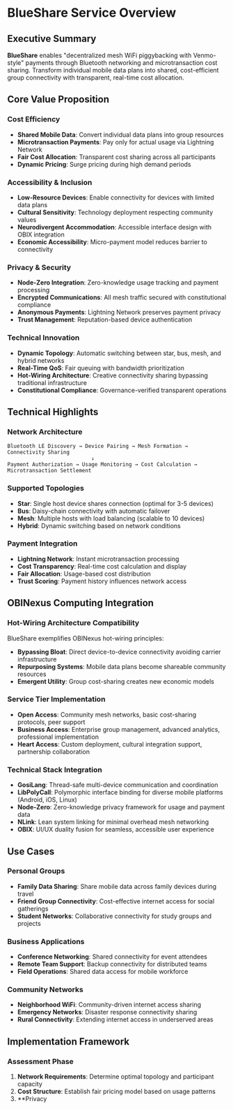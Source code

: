# BlueShare Service Overview

## Executive Summary

**BlueShare** enables "decentralized mesh WiFi piggybacking with Venmo-style" payments through Bluetooth networking and microtransaction cost sharing. Transform individual mobile data plans into shared, cost-efficient group connectivity with transparent, real-time cost allocation.

## Core Value Proposition

### Cost Efficiency
- **Shared Mobile Data**: Convert individual data plans into group resources
- **Microtransaction Payments**: Pay only for actual usage via Lightning Network
- **Fair Cost Allocation**: Transparent cost sharing across all participants
- **Dynamic Pricing**: Surge pricing during high demand periods

### Accessibility & Inclusion
- **Low-Resource Devices**: Enable connectivity for devices with limited data plans
- **Cultural Sensitivity**: Technology deployment respecting community values
- **Neurodivergent Accommodation**: Accessible interface design with OBIX integration
- **Economic Accessibility**: Micro-payment model reduces barrier to connectivity

### Privacy & Security
- **Node-Zero Integration**: Zero-knowledge usage tracking and payment processing
- **Encrypted Communications**: All mesh traffic secured with constitutional compliance
- **Anonymous Payments**: Lightning Network preserves payment privacy
- **Trust Management**: Reputation-based device authentication

### Technical Innovation
- **Dynamic Topology**: Automatic switching between star, bus, mesh, and hybrid networks
- **Real-Time QoS**: Fair queuing with bandwidth prioritization
- **Hot-Wiring Architecture**: Creative connectivity sharing bypassing traditional infrastructure
- **Constitutional Compliance**: Governance-verified transparent operations

## Technical Highlights

### Network Architecture
```
Bluetooth LE Discovery → Device Pairing → Mesh Formation → Connectivity Sharing
                           ↓
Payment Authorization → Usage Monitoring → Cost Calculation → Microtransaction Settlement
```

### Supported Topologies
- **Star**: Single host device shares connection (optimal for 3-5 devices)
- **Bus**: Daisy-chain connectivity with automatic failover
- **Mesh**: Multiple hosts with load balancing (scalable to 10 devices)
- **Hybrid**: Dynamic switching based on network conditions

### Payment Integration
- **Lightning Network**: Instant microtransaction processing
- **Cost Transparency**: Real-time cost calculation and display
- **Fair Allocation**: Usage-based cost distribution
- **Trust Scoring**: Payment history influences network access

## OBINexus Computing Integration

### Hot-Wiring Architecture Compatibility
BlueShare exemplifies OBINexus hot-wiring principles:
- **Bypassing Bloat**: Direct device-to-device connectivity avoiding carrier infrastructure
- **Repurposing Systems**: Mobile data plans become shareable community resources
- **Emergent Utility**: Group cost-sharing creates new economic models

### Service Tier Implementation
- **Open Access**: Community mesh networks, basic cost-sharing protocols, peer support
- **Business Access**: Enterprise group management, advanced analytics, professional implementation
- **Heart Access**: Custom deployment, cultural integration support, partnership collaboration

### Technical Stack Integration
- **GosiLang**: Thread-safe multi-device communication and coordination
- **LibPolyCall**: Polymorphic interface binding for diverse mobile platforms (Android, iOS, Linux)
- **Node-Zero**: Zero-knowledge privacy framework for usage and payment data
- **NLink**: Lean system linking for minimal overhead mesh networking
- **OBIX**: UI/UX duality fusion for seamless, accessible user experience

## Use Cases

### Personal Groups
- **Family Data Sharing**: Share mobile data across family devices during travel
- **Friend Group Connectivity**: Cost-effective internet access for social gatherings
- **Student Networks**: Collaborative connectivity for study groups and projects

### Business Applications
- **Conference Networking**: Shared connectivity for event attendees
- **Remote Team Support**: Backup connectivity for distributed teams
- **Field Operations**: Shared data access for mobile workforce

### Community Networks
- **Neighborhood WiFi**: Community-driven internet access sharing
- **Emergency Networks**: Disaster response connectivity sharing
- **Rural Connectivity**: Extending internet access in underserved areas

## Implementation Framework

### Assessment Phase
1. **Network Requirements**: Determine optimal topology and participant capacity
2. **Cost Structure**: Establish fair pricing model based on usage patterns
3. **Privacy
